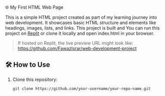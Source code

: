 🌐 My First HTML Web Page

This is a simple HTML project created as part of my learning journey into web development. It showcases basic HTML structure and elements like headings, images, lists, and links. This project is built and 
You can run this project on [Replit](https://replit.com) or clone it locally and open index.html in your browser.

> If hosted on Replit, the live preview URL might look like:
https://github.com/FawazIsrar/web-development-project
## 🛠 How to Use

1. Clone this repository:
   ```bash
   git clone https://github.com/your-username/your-repo-name.git
